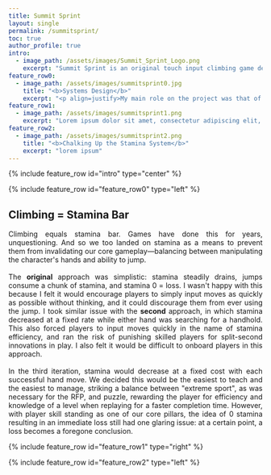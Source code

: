 ```yaml
---
title: Summit Sprint
layout: single
permalink: /summitsprint/
toc: true
author_profile: true
intro:
  - image_path: /assets/images/Summit_Sprint_Logo.png
    excerpt: "Summit Sprint is an original touch input climbing game developed in Unity<br/>as part of a large, interdisciplinary project completed at Futuregames in conjunction with [Turborilla](https://www.turborilla.com/ ), who supplied a request for proposal."
feature_row0:
  - image_path: /assets/images/summitsprint0.jpg
    title: "<b>Systems Design</b>"
    excerpt: "<p align=justify>My main role on the project was that of system designer, a role I had yet to play. After the design team had decided upon the mechanics we wanted to include in the game, I began designing the underlying systems that would support those mechanics. The main system I will highlight here is the \"stamina\" system, which eventually would come to be called the chalk system.</p>"
feature_row1:
  - image_path: /assets/images/summitsprint1.png
    excerpt: "Lorem ipsum dolor sit amet, consectetur adipiscing elit, sed do eiusmod tempor incididunt ut labore et dolore magna aliqua. Ut enim ad minim veniam, quis nostrud exercitation ullamco laboris nisi ut aliquip ex ea commodo consequat. Duis aute irure dolor in reprehenderit in voluptate velit esse cillum dolore eu fugiat nulla pariatur. Excepteur sint occaecat cupidatat non proident, sunt in culpa qui officia deserunt mollit anim id est laborum."
feature_row2:
  - image_path: /assets/images/summitsprint2.png
    title: "<b>Chalking Up the Stamina System</b>"
    excerpt: "lorem ipsum"
---
```

{% include feature_row id="intro" type="center" %}

{% include feature_row id="feature_row0" type="left" %}

<h2><b>Climbing = Stamina Bar</b></h2>

<p align=justify>Climbing equals stamina bar. Games have done this for years, unquestioning. And so we too landed on stamina as a means to prevent them from invalidating our core gameplay—balancing between manipulating the character's hands and ability to jump.<br/><br/>The <b>original</b> approach was simplistic: stamina steadily drains, jumps consume a chunk of stamina, and stamina 0 = loss. I wasn't happy with this because I felt it would encourage players to simply input moves as quickly as possible without thinking, and it could discourage them from ever using the jump. I took similar issue with the <b>second</b> approach, in which stamina decreased at a fixed rate while either hand was searching for a handhold. This also forced players to input moves quickly in the name of stamina efficiency, and ran the risk of punishing skilled players for split-second innovations in play. I also felt it would be difficult to onboard players in this approach.<br/><br/>In the third iteration, stamina would decrease at a fixed cost with each successful hand move. We decided this would be the easiest to teach and the easiest to manage, striking a balance between "extreme sport", as was necessary for the RFP, and puzzle, rewarding the player for efficiency and knowledge of a level when replaying for a faster completion time. However, with player skill standing as one of our core pillars, the idea of 0 stamina resulting in an immediate loss still had one glaring issue: at a certain point, a loss becomes a foregone conclusion.</p>

{% include feature_row id="feature_row1" type="right" %}

{% include feature_row id="feature_row2" type="left" %}